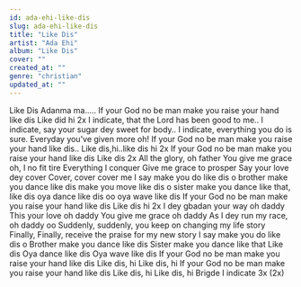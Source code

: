 ```yaml
---
id: ada-ehi-like-dis
slug: ada-ehi-like-dis
title: "Like Dis"
artist: "Ada Ehi"
album: "Like Dis"
cover: ""
created_at: ""
genre: "christian"
updated_at: ""
---
```


Like Dis
Adanma ma.....
If your God no be man make you raise your hand like dis
Like did hi 2x
I indicate, that the Lord has been good to me..
I indicate, say your sugar dey sweet for body..
I indicate, everything you do is sure.
Everyday you've given more oh!
If your God no be man make you raise your hand like dis..
Like dis,hi..like dis hi 2x
If your God no be man make you raise your hand like dis
Like dis 2x
All the glory, oh father
You give me grace oh, I no fit tire
Everything I conquer
Give me grace to prosper
Say your love dey cover
Cover, cover cover me
I say make you do like dis o
brother make you dance like dis
make you move like dis o
sister make you dance like that,
like dis
oya dance like dis oo
oya wave like dis
If your God no be man make you raise your hand like dis
Like dis hi 2x
I dey gbadan your way oh daddy
This your love oh daddy
You give me grace oh daddy
As I dey run my race, oh daddy oo
Suddenly, suddenly, you keep on changing my life story
Finally, Finally, receive the praise for my new story
I say make you do like dis o
Brother make you dance like dis
Sister make you dance like that
Like dis
Oya dance like dis
Oya wave like dis
If your God no be man make you raise your hand like dis
Like dis, hi
Like dis, hi
If your God no be man make you raise your hand like dis
Like dis, hi
Like dis, hi
Brigde
I indicate 3x (2x)